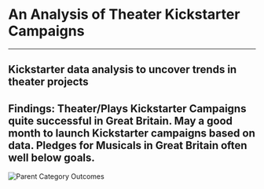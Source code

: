 # An Analysis of Theater Kickstarter Campaigns
---
Kickstarter data analysis to uncover trends in theater projects
---
Findings: Theater/Plays Kickstarter Campaigns quite successful in Great Britain. May a good month to launch Kickstarter campaigns based on data. Pledges for Musicals in Great Britain often well below goals.  
---
![Parent Category Outcomes](/assets/images/Parent_Category_Outcomes.png)

